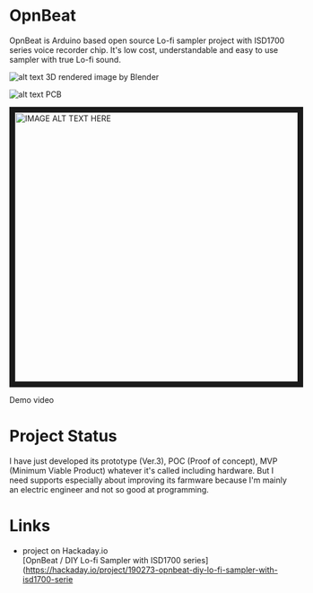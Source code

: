 # OpnBeat
OpnBeat is Arduino based open source Lo-fi sampler project with ISD1700 series voice recorder chip. It's low cost, understandable and easy to use sampler with true Lo-fi sound.

![alt text](https://github.com/hiro-akihabara/OpnBeat/blob/edit-readme/images/OpnBeat_PROTO3_rendered_20230404.jpg)
3D rendered image by Blender

![alt text](https://github.com/hiro-akihabara/OpnBeat/blob/edit-readme/images/OpnBeat_PROTO3_PCB(TOP)_20230404.jpg)
PCB

<a href="http://www.youtube.com/watch?feature=player_embedded&v=SjGH37jxioc
" target="_blank"><img src="http://img.youtube.com/vi/SjGH37jxioc/0.jpg" 
alt="IMAGE ALT TEXT HERE" width="640" height="480" border="10" /></a>

Demo video

# Project Status
I have just developed its prototype (Ver.3), POC (Proof of concept), MVP (Minimum Viable Product) whatever it's called including hardware. But I need supports especially about improving its farmware because I'm mainly an electric engineer and not so good at programming.

# Links
* project on Hackaday.io<br>
[OpnBeat / DIY Lo-fi Sampler with ISD1700 series](https://hackaday.io/project/190273-opnbeat-diy-lo-fi-sampler-with-isd1700-serie
